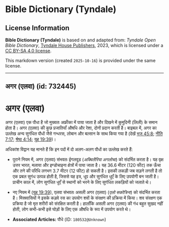 # Bible Dictionary (Tyndale)

## License Information

**Bible Dictionary (Tyndale)** is based on and adapted from: _Tyndale Open Bible Dictionary_, [Tyndale House Publishers](https://tyndaleopenresources.com/), 2023, which is licensed under a [CC BY-SA 4.0 license](https://creativecommons.org/licenses/by-sa/4.0/legalcode.en).

This markdown version (created `2025-10-16`) is provided under the same license.



--------------------------------

## अगर (एलवा) (id: 732445)

अगर (एलवा)
==========

अगर (एलवा) एक पौधा है जो मुख्यतः अफ्रीका में पाया जाता है और दिखने में कुमुदिनी (लिली) के समान होता है। अगर (एलवा) की कुछ प्रजातियाँ औषधि और रेशा, दोनों प्रदान करती है। बाइबल में, अगर का उल्लेख अन्य सुगंधित पौधों जैसे गन्धरस, लोबान और बल्सान के साथ किया गया है (देखें [भज 45:8](https://ref.ly/Ps45:8); [नीति 7:17](https://ref.ly/Prov7:17); [श्रेष्ठ 4:14](https://ref.ly/Song4:14); [यूह 19:39](https://ref.ly/John19:39))।

अधिकांश विद्वान यह मानते हैं कि इन पदों में दो अलग\-अलग पौधों का उल्लेख करते हैं:

* पुराने नियम में, अगर (एलवा) संभवतः ईगलवूड (*अक्विलैरिया अगलोचा*) को संदर्भित करता है। यह वृक्ष उत्तर भारत, मलाया और इण्डोचाइना क्षेत्रों में पाया जाता है। यह 36\.6 मीटर (120 फीट) तक ऊँचा और तने की परिधि लगभग 3\.7 मीटर (12 फीट) हो सकती है। इसकी लकड़ी जब सड़ने लगती है तो एक प्रबल सुगंध उत्पन्न होती है, जिससे यह इत्र, धूप और सुगंधित धुएँ के लिए उपयोगी बन जाती है। प्राचीन काल में, लोग सुगंधित धुएँ से स्थानों को भरने के लिए सुगंधित लकड़ियों को जलाते थे।
* नए नियम में ([यूह 19:39](https://ref.ly/John19:39)), एलवा संभवतः असली अगर (एलवा) (*एलो सकोत्रिना*) को संदर्भित करता है। मिस्रवासियों ने इसके कड़वे रस का उपयोग शवों के संरक्षण की प्रक्रिया में किया। शव संरक्षण एक प्रक्रिया है जो मृत शरीरों को संरक्षित करती है। हालाँकि असली अगर (एलवा) की गंध बहुत सुखद नहीं होती, लोग कभी\-कभी इसे घोड़ों के लिए एक औषधि के रूप में उपयोग करते थे।

* **Associated Articles:** पौधे (ID: `180532@Unknown`)

